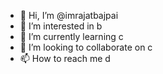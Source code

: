 - 👋 Hi, I’m @imrajatbajpai
- 👀 I’m interested in b
- 🌱 I’m currently learning c
- 💞️ I’m looking to collaborate on c
- 📫 How to reach me d

<!---
imrajatbajpai/imrajatbajpai is a ✨ special ✨ repository because its `README.md` (this file) appears on your GitHub profile.
You can click the Preview link to take a look at your changes.
--->
